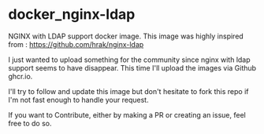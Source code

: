 # docker_nginx-ldap

NGINX with LDAP support docker image.
This image was highly inspired from : https://github.com/hrak/nginx-ldap

I just wanted to upload something for the community since nginx with ldap support seems to have disappear. 
This time I'll upload the images via Github ghcr.io.



I'll try to follow and update this image but don't hesitate to fork this repo if I'm not fast enough to handle your request.

If you want to Contribute, either by making a PR or creating an issue, feel free to do so.



